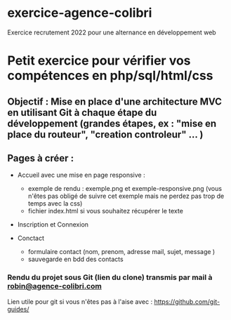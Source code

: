 # exercice-agence-colibri
Exercice recrutement 2022 pour une alternance en développement web 

# Petit exercice pour vérifier vos compétences en php/sql/html/css

## Objectif : Mise en place d'une architecture MVC en utilisant Git à chaque étape du développement (grandes étapes, ex : "mise en place du routeur", "creation controleur" ...  )

## Pages à créer :

* Accueil avec une mise en page responsive :
    - exemple de rendu : exemple.png et exemple-responsive.png (vous n'êtes pas obligé de suivre cet exemple mais ne perdez pas trop de temps avec la css)
    - fichier index.html si vous souhaitez récupérer le texte
    
* Inscription et Connexion

* Conctact
    - formulaire contact (nom, prenom, adresse mail, sujet, message )
    - sauvegarde en bdd des contacts

### Rendu du projet sous Git (lien du clone) transmis par mail à robin@agence-colibri.com

Lien utile pour git si vous n'êtes pas à l'aise avec : https://github.com/git-guides/
